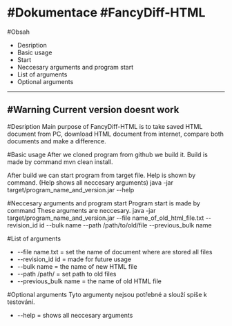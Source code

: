 #Dokumentace
#FancyDiff-HTML
================

#Obsah
* Desription
* Basic usage
* Start 
* Neccesary arguments and program start
* List of arguments
* Optional arguments
---------------------------------
#Warning 
Current version doesnt work
---------------------------------

#Desription
Main purpose of FancyDiff-HTML is to take saved HTML document from PC, download HTML document from internet, compare both documents and make a difference.

#Basic usage
After we cloned program from github we build it. 
Build is made by command mvn clean install.

After build we can start program from target file.
Help is shown by command. (Help shows all neccesary arguments)
java -jar target/program_name_and_version.jar --help

#Neccesary arguments and program start
Program start is made by command
These arguments are neccesary.
java -jar target/program_name_and_version.jar --file name_of_old_html_file.txt --revision_id id --bulk name --path /path/to/old/file --previous_bulk name

#List of arguments
* --file name.txt = set the name of document where are stored all files
* --revision_id id = made for future usage
* --bulk name = the name of new HTML file
* --path /path/ = set path to old files
* --previous_bulk name = the name of old HTML file

#Optional arguments
Tyto argumenty nejsou potřebné a slouží spíše k testování.

* --help = shows all neccesary arguments

